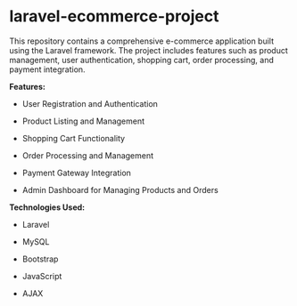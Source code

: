 # laravel-ecommerce-project
This repository contains a comprehensive e-commerce application built using the Laravel framework. The project includes features such as product management, user authentication, shopping cart, order processing, and payment integration.  

**Features:**

* User Registration and Authentication

* Product Listing and Management

* Shopping Cart Functionality

* Order Processing and Management

* Payment Gateway Integration

* Admin Dashboard for Managing Products and Orders

**Technologies Used:**

* Laravel

* MySQL

* Bootstrap

* JavaScript

* AJAX

